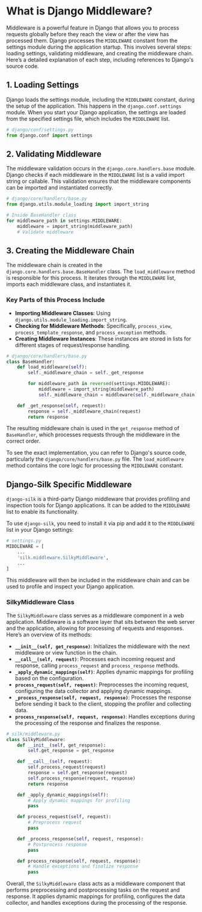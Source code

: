 # What is Django Middleware?

Middleware is a powerful feature in Django that allows you to process requests globally before they reach the view or after the view has processed them. Django processes the `MIDDLEWARE` constant from the settings module during the application startup. This involves several steps: loading settings, validating middleware, and creating the middleware chain. Here’s a detailed explanation of each step, including references to Django's source code.

## 1. Loading Settings

Django loads the settings module, including the `MIDDLEWARE` constant, during the setup of the application. This happens in the `django.conf.settings` module. When you start your Django application, the settings are loaded from the specified settings file, which includes the `MIDDLEWARE` list.

```python
# django/conf/settings.py
from django.conf import settings
```

## 2. Validating Middleware

The middleware validation occurs in the `django.core.handlers.base` module. Django checks if each middleware in the `MIDDLEWARE` list is a valid import string or callable. This validation ensures that the middleware components can be imported and instantiated correctly.

```python
# django/core/handlers/base.py
from django.utils.module_loading import import_string

# Inside BaseHandler class
for middleware_path in settings.MIDDLEWARE:
    middleware = import_string(middleware_path)
    # Validate middleware
```

## 3. Creating the Middleware Chain

The middleware chain is created in the `django.core.handlers.base.BaseHandler` class. The `load_middleware` method is responsible for this process. It iterates through the `MIDDLEWARE` list, imports each middleware class, and instantiates it.

### Key Parts of this Process Include

- **Importing Middleware Classes**: Using `django.utils.module_loading.import_string`.
- **Checking for Middleware Methods**: Specifically, `process_view`, `process_template_response`, and `process_exception` methods.
- **Creating Middleware Instances**: These instances are stored in lists for different stages of request/response handling.

```python
# django/core/handlers/base.py
class BaseHandler:
    def load_middleware(self):
        self._middleware_chain = self._get_response

        for middleware_path in reversed(settings.MIDDLEWARE):
            middleware = import_string(middleware_path)
            self._middleware_chain = middleware(self._middleware_chain)

    def _get_response(self, request):
        response = self._middleware_chain(request)
        return response
```

The resulting middleware chain is used in the `get_response` method of `BaseHandler`, which processes requests through the middleware in the correct order.

To see the exact implementation, you can refer to Django's source code, particularly the `django/core/handlers/base.py` file. The `load_middleware` method contains the core logic for processing the `MIDDLEWARE` constant.

## Django-Silk Specific Middleware

`django-silk` is a third-party Django middleware that provides profiling and inspection tools for Django applications. It can be added to the `MIDDLEWARE` list to enable its functionality.

To use `django-silk`, you need to install it via pip and add it to the `MIDDLEWARE` list in your Django settings:

```python
# settings.py
MIDDLEWARE = [
    ...
    'silk.middleware.SilkyMiddleware',
    ...
]
```

This middleware will then be included in the middleware chain and can be used to profile and inspect your Django application.

### SilkyMiddleware Class

The `SilkyMiddleware` class serves as a middleware component in a web application. Middleware is a software layer that sits between the web server and the application, allowing for processing of requests and responses. Here’s an overview of its methods:

- **`__init__(self, get_response)`**: Initializes the middleware with the next middleware or view function in the chain.
- **`__call__(self, request)`**: Processes each incoming request and response, calling `process_request` and `process_response` methods.
- **`_apply_dynamic_mappings(self)`**: Applies dynamic mappings for profiling based on the configuration.
- **`process_request(self, request)`**: Preprocesses the incoming request, configuring the data collector and applying dynamic mappings.
- **`_process_response(self, request, response)`**: Processes the response before sending it back to the client, stopping the profiler and collecting data.
- **`process_response(self, request, response)`**: Handles exceptions during the processing of the response and finalizes the response.

```python
# silk/middleware.py
class SilkyMiddleware:
    def __init__(self, get_response):
        self.get_response = get_response

    def __call__(self, request):
        self.process_request(request)
        response = self.get_response(request)
        self.process_response(request, response)
        return response

    def _apply_dynamic_mappings(self):
        # Apply dynamic mappings for profiling
        pass

    def process_request(self, request):
        # Preprocess request
        pass

    def _process_response(self, request, response):
        # Postprocess response
        pass

    def process_response(self, request, response):
        # Handle exceptions and finalize response
        pass
```

Overall, the `SilkyMiddleware` class acts as a middleware component that performs preprocessing and postprocessing tasks on the request and response. It applies dynamic mappings for profiling, configures the data collector, and handles exceptions during the processing of the response.
